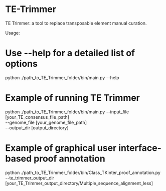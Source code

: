 # TE-Trimmer
TE Trimmer: a tool to replace transposable element manual curation.

Usage:

# Use --help for a detailed list of options
python ./path_to_TE_Trimmer_folder/bin/main.py --help 

# Example of running TE Trimmer
python ./path_to_TE_Trimmer_folder/bin/main.py --input_file [your_TE_consensus_file_path] \
                                               --genome_file [your_genome_file_path] \
                                               --output_dir [output_directory]
                                               
# Example of graphical user interface-based proof annotation
python ./path_to_TE_Trimmer_folder/bin/Class_TKinter_proof_annotation.py --te_trimmer_output_dir [your_TE_Trimmer_output_directory/Multiple_sequence_alignment_less] 
